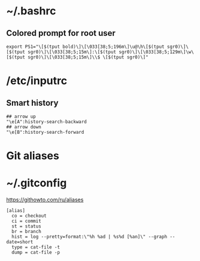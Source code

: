 # ~/.bashrc

## Colored prompt for root user 
```
export PS1="\[$(tput bold)\]\[\033[38;5;196m\]\u@\h\[$(tput sgr0)\]\[$(tput sgr0)\]\[\033[38;5;15m\]:\[$(tput sgr0)\]\[\033[38;5;129m\]\w\[$(tput sgr0)\]\[\033[38;5;15m\]\\$ \[$(tput sgr0)\]"
```

# /etc/inputrc

## Smart history
```
## arrow up
"\e[A":history-search-backward
## arrow down
"\e[B":history-search-forward
```

# Git aliases
# ~/.gitconfig
https://githowto.com/ru/aliases
```
[alias]
  co = checkout
  ci = commit
  st = status
  br = branch
  hist = log --pretty=format:\"%h %ad | %s%d [%an]\" --graph --date=short
  type = cat-file -t
  dump = cat-file -p
```
